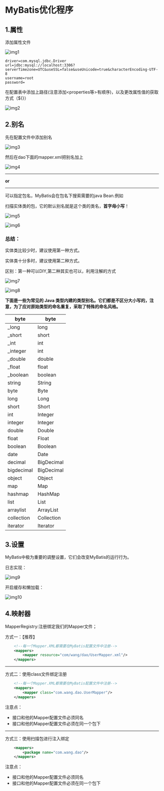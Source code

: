 # MyBatis优化程序

## 1.属性

添加属性文件

![img1](http://img.baboo.fun/21.07/mybatis_yh_1.PNG)

```properties
driver=com.mysql.jdbc.Driver
url=jdbc:mysql://localhost:3306?serverTimezone=UTC&useSSL=false&useUnicode=true&characterEncoding-UTF-8
username=root
password=
```

在配置表中添加上路径(注意添加<properties等>有顺序)，以及更改属性值的获取方式（${}）

![img2](http://img.baboo.fun/21.07/mybatis_yh_2.PNG)



## 2.别名

先在配置文件中添加别名

![img3](http://img.baboo.fun/21.07/mybatis_yh_3.PNG)

然后在dao下面的mapper.xml把别名加上

![img4](http://img.baboo.fun/21.07/mybatis_yh_4.PNG)

***

**or**

***

可以指定包名，MyBatis会在包名下搜索需要的java Bean.例如

扫描实体类的包，它的默认别名就是这个类的类名，**首字母小写**！

![img5](http://img.baboo.fun/21.07/mybatis_yh_5.PNG)

![img6](http://img.baboo.fun/21.07/mybatis_yh_6.PNG)



### 总结：

实体类比较少时，建议使用第一种方式。

实体类十分多时，建议使用第二种方式。

区别：第一种可以DIY,第二种其实也可以，利用注解的方式

![img7](http://img.baboo.fun/21.07/mybatis_yh_7.PNG)

![img8](http://img.baboo.fun/21.07/mybatis_yh_8.PNG)



**下面是一些为常见的 Java 类型内建的类型别名。它们都是不区分大小写的，注意，为了应对原始类型的命名重复，采取了特殊的命名风格。**

| byte       | byte       |
| ---------- | ---------- |
| _long      | long       |
| _short     | short      |
| _int       | int        |
| _integer   | int        |
| _double    | double     |
| _float     | float      |
| _boolean   | boolean    |
| string     | String     |
| byte       | Byte       |
| long       | Long       |
| short      | Short      |
| int        | Integer    |
| integer    | Integer    |
| double     | Double     |
| float      | Float      |
| boolean    | Boolean    |
| date       | Date       |
| decimal    | BigDecimal |
| bigdecimal | BigDecimal |
| object     | Object     |
| map        | Map        |
| hashmap    | HashMap    |
| list       | List       |
| arraylist  | ArrayList  |
| collection | Collection |
| iterator   | Iterator   |



## 3.设置

MyBatis中极为重要的调整设置，它们会改变MyBatis的运行行为。

日志实现：

![img9](http://img.baboo.fun/21.07/mybatis_yh_9.PNG)

开启缓存和懒加载：

![img10](http://img.baboo.fun/21.07/mybatis_yh_10.PNG)



## 4.映射器

MapperRegistry:注册绑定我们的Mapper文件；

方式一：【推荐】

```xml
    <!--每一个Mapper.XML都需要在MyBatis配置文件中注册-->
    <mappers>
        <mapper resource="com/wang/dao/UserMapper.xml"/>
    </mappers>
```

***

方式二：使用class文件绑定注册

```xml
    <!--每一个Mapper.XML都需要在MyBatis配置文件中注册-->
    <mappers>
        <mapper class="com.wang.dao.UserMapper"/>
    </mappers>
```

注意点：

- 接口和他的Mapper配置文件必须同名
- 接口和他的Mapper配置文件必须在同一个包下

***

方式三：使用扫描包进行注入绑定

```xml
    <mappers>
        <package name="com.wang.dao"/>
    </mappers>
```

注意点：

- 接口和他的Mapper配置文件必须同名
- 接口和他的Mapper配置文件必须在同一个包下



